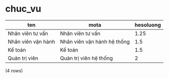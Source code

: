 chuc_vu
=======

|           ten           |                 mota                 | hesoluong |
|-------------------------|--------------------------------------|-----------|
| Nhân viên tư vấn   | Nhân viên tư vấn                | 1.25      |
| Nhân viên vận hành | Nhân viên vận hành hệ thống | 1.5       |
| Kế toán              | Kế toán                           | 1.5       |
| Quản trị viên      | Quản trị viên hệ thống      | 2         |
(4 rows)

